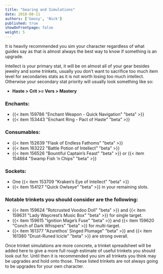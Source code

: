 ```yaml
---
title: "Gearing and Simulations"
date: 2018-08-11
authors: ['Goosy', 'Nick']
published: true
showOnFrontpage: false
weight: 5
---
```


It is heavily recommended you sim your character regardless of what guides say as that is almost always the best way to know if something is an upgrade.

Intellect is your primary stat, it will be on almost all of your gear besides jewelry and some trinkets, usually you don’t want to sacrifice too much item level for secondaries stats as it is not worth losing too much intellect. Otherwise your secondary stat priority will usually look something like so: 

- **Haste > Crit >= Vers > Mastery**

### Enchants:

- {{< item 159786 "Enchant Weapon - Quick Navigation" "beta" >}}
- {{< item 153443 "Enchant Ring - Pact of Haste" "beta" >}}

### Consumables: 

- {{< item 152639 "Flask of Endless Fathoms" "beta" >}}
- {{< item 163222 "Battle Potion of Intellect" "beta" >}}
- {{< item 156526 "Bountiful Captain’s Feast" "beta" >}} or {{< item 154884 "Swamp Fish ‘n Chips" "beta" >}}

### Sockets: 

- One {{< item 153709 "Kraken’s Eye of Intellect" "beta" >}} 
- {{< item 154127 "Quick Owlseye" "beta" >}} in your remaining slots.

### Notable trinkets you should consider are the following: 

- {{< item 159624 "Rotcrusted Voodoo Doll" "beta" >}} and {{< item 159631 "Lady Waycrest’s Music Box" "beta" >}} for single target.
- {{< item 159615 "Ignition Mage’s Fuse" "beta" >}} and {{< item 159620 "Conch of Dark Whispers" "beta" >}} for multi-target.
- {{< item 161377 "Azurethos’ Singed Plumage" "beta" >}} and {{< item 161380 "Drust-Runed Icicle" "beta" >}} are strong overall.

Once trinket simulations are more concrete, a trinket spreadsheet will be added here to give a more full rough estimate of useful trinkets you should look out for. Until then it is recommended you sim all trinkets you think may be upgrades and hold onto those. These listed trinkets are not always going to be upgrades for your own character.
